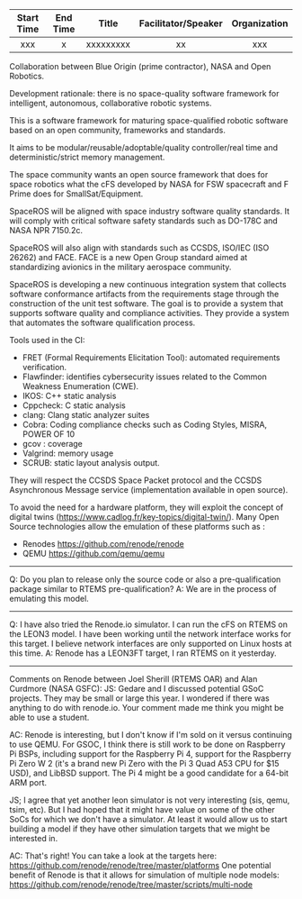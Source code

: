 | Start Time   | End Time  | Title  | Facilitator/Speaker  | Organization  |
|:---:|:---:|:---:|:---:|:---:|
| xxx | x | xxxxxxxxx | xx | xxx |

Collaboration between Blue Origin (prime contractor), NASA and Open Robotics.

Development rationale: there is no space-quality software framework for intelligent, autonomous, collaborative robotic systems.

This is a software framework for maturing space-qualified robotic software based on an open community, frameworks and standards.

It aims to be modular/reusable/adoptable/quality controller/real time and deterministic/strict memory management.

The space community wants an open source framework that does for space robotics what the cFS developed by NASA for FSW spacecraft and F Prime does for SmallSat/Equipment.

SpaceROS will be aligned with space industry software quality standards. It will comply with critical software safety standards such as DO-178C and NASA NPR 7150.2c.

SpaceROS will also align with standards such as CCSDS, ISO/IEC (ISO 26262) and FACE. FACE is a new Open Group standard aimed at standardizing avionics in the military aerospace community.

SpaceROS is developing a new continuous integration system that collects software conformance artifacts from the requirements stage through the construction of the unit test software. The goal is to provide a system that supports software quality and compliance activities. They provide a system that automates the software qualification process.

Tools used in the CI:
- FRET (Formal Requirements Elicitation Tool): automated requirements verification.
- Flawfinder: identifies cybersecurity issues related to the Common Weakness Enumeration (CWE).
- IKOS: C++ static analysis
- Cppcheck: C static analysis
- clang: Clang static analyzer suites
- Cobra: Coding compliance checks such as Coding Styles, MISRA, POWER OF 10
- gcov : coverage
- Valgrind: memory usage
- SCRUB: static layout analysis output.

They will respect the CCSDS Space Packet protocol and the CCSDS Asynchronous Message service (implementation available in open source).

To avoid the need for a hardware platform, they will exploit the concept of digital twins (https://www.cadlog.fr/key-topics/digital-twin/). Many Open Source technologies allow the emulation of these platforms such as :

- Renodes https://github.com/renode/renode
- QEMU https://github.com/qemu/qemu

---

Q: Do you plan to release only the source code or also a pre-qualification package similar to RTEMS pre-qualification?
A: We are in the process of emulating this model.

---

Q: I have also tried the Renode.io simulator. I can run the cFS on RTEMS on the LEON3 model. I have been working until the network interface works for this target. I believe network interfaces are only supported on Linux hosts at this time.
A: Renode has a LEON3FT target, I ran RTEMS on it yesterday.

---

Comments on Renode between Joel Sherill (RTEMS OAR) and Alan Curdmore (NASA GSFC):
JS: Gedare and I discussed potential GSoC projects. They may be small or large this year. I wondered if there was anything to do with renode.io. Your comment made me think you might be able to use a student.

AC: Renode is interesting, but I don't know if I'm sold on it versus continuing to use QEMU. For GSOC, I think there is still work to be done on Raspberry Pi BSPs, including support for the Raspberry Pi 4, support for the Raspberry Pi Zero W 2 (it's a brand new Pi Zero with the Pi 3 Quad A53 CPU for $15 USD), and LibBSD support. The Pi 4 might be a good candidate for a 64-bit ARM port.

JS; I agree that yet another leon simulator is not very interesting (sis, qemu, tsim, etc). But I had hoped that it might have value on some of the other SoCs for which we don't have a simulator. At least it would allow us to start building a model if they have other simulation targets that we might be interested in.

AC: That's right! You can take a look at the targets here: https://github.com/renode/renode/tree/master/platforms
One potential benefit of Renode is that it allows for simulation of multiple node models:
https://github.com/renode/renode/tree/master/scripts/multi-node 

